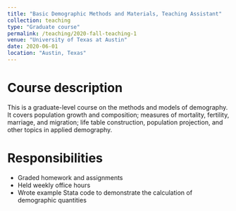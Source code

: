 ```yaml
---
title: "Basic Demographic Methods and Materials, Teaching Assistant"
collection: teaching
type: "Graduate course"
permalink: /teaching/2020-fall-teaching-1
venue: "University of Texas at Austin"
date: 2020-06-01
location: "Austin, Texas"
---
```


Course description
======
This is a graduate-level course on the methods and models of demography. It covers population growth and composition; measures of mortality, fertility, marriage, and migration; life table construction, population projection, and other topics in applied demography.



Responsibilities
======
* Graded homework and assignments
* Held weekly office hours
* Wrote example Stata code to demonstrate the calculation of demographic quantities

